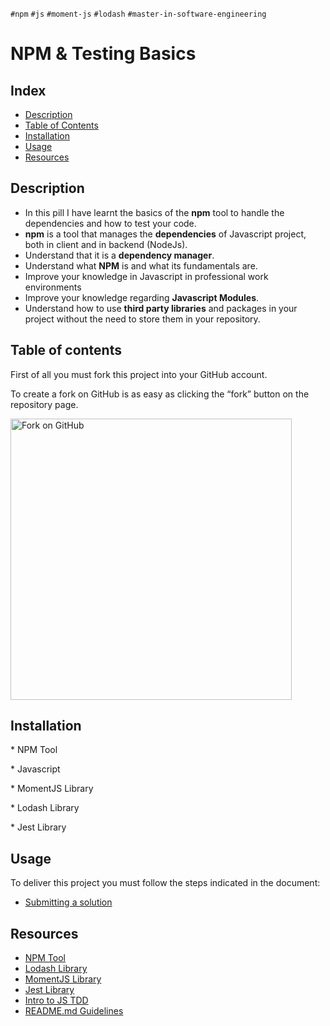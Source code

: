 `#npm` `#js` `#moment-js` `#lodash` `#master-in-software-engineering`

# NPM & Testing Basics <!-- omit in toc -->

## Index <!-- omit in toc -->

- [Description](#description)
- [Table of Contents](#table-of-contents)
- [Installation](#installation)
- [Usage](#usage)
- [Resources](#resources)

## Description

- In this pill I have learnt the basics of the **npm** tool to handle the dependencies and how to test your code.
- **npm** is a tool that manages the **dependencies** of Javascript project, both in client and in backend (NodeJs).
- Understand that it is a **dependency manager**.
- Understand what **NPM** is and what its fundamentals are.
- Improve your knowledge in Javascript in professional work environments
- Improve your knowledge regarding **Javascript Modules**.
- Understand how to use **third party libraries** and packages in your project without the need to store them in your repository.

## Table of contents

First of all you must fork this project into your GitHub account.

To create a fork on GitHub is as easy as clicking the “fork” button on the repository page.

<img src="https://docs.github.com/assets/images/help/repository/fork_button.jpg" alt="Fork on GitHub" width='450'>

## Installation

\* NPM Tool

\* Javascript

\* MomentJS Library

\* Lodash Library

\* Jest Library

## Usage

To deliver this project you must follow the steps indicated in the document:

- [Submitting a solution](https://www.notion.so/Submitting-a-solution-524dab1a71dd4b96903f26385e24cdb6)

## Resources

- [NPM Tool](https://www.npmjs.com/)
- [Lodash Library](https://lodash.com/)
- [MomentJS Library](https://momentjs.com)
- [Jest Library](https://jestjs.io/)
- [Intro to JS TDD](https://www.youtube.com/watch?v=SbKPgaRZsxA)
- [README.md Guidelines](https://github.com/othneildrew/Best-README-Template)
